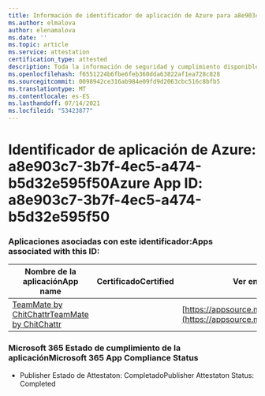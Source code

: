 ```yaml
---
title: Información de identificador de aplicación de Azure para a8e903c7-3b7f-4ec5-a474-b5d32e595f50
ms.author: elmalova
author: elenamalova
ms.date: ''
ms.topic: article
ms.service: attestation
certification_type: attested
description: Toda la información de seguridad y cumplimiento disponible para a8e903c7-3b7f-4ec5-a474-b5d32e595f50.
ms.openlocfilehash: f6551224b6fbe6feb360dda63822af1ea728c828
ms.sourcegitcommit: 0098942ce316ab984e09fd9d2063cbc516c8bfb5
ms.translationtype: MT
ms.contentlocale: es-ES
ms.lasthandoff: 07/14/2021
ms.locfileid: "53423877"
---
```

# <a name="azure-app-id-a8e903c7-3b7f-4ec5-a474-b5d32e595f50"></a><span data-ttu-id="bba8f-103">Identificador de aplicación de Azure: a8e903c7-3b7f-4ec5-a474-b5d32e595f50</span><span class="sxs-lookup"><span data-stu-id="bba8f-103">Azure App ID: a8e903c7-3b7f-4ec5-a474-b5d32e595f50</span></span>


### <a name="apps-associated-with-this-id"></a><span data-ttu-id="bba8f-104">Aplicaciones asociadas con este identificador:</span><span class="sxs-lookup"><span data-stu-id="bba8f-104">Apps associated with this ID:</span></span>
| <span data-ttu-id="bba8f-105">**Nombre de la aplicación**</span><span class="sxs-lookup"><span data-stu-id="bba8f-105">**App name**</span></span> | <span data-ttu-id="bba8f-106">**Certificado**</span><span class="sxs-lookup"><span data-stu-id="bba8f-106">**Certified**</span></span> | <span data-ttu-id="bba8f-107">**Ver en AppSource**</span><span class="sxs-lookup"><span data-stu-id="bba8f-107">**View in AppSource**</span></span> |
|-|-|-|
| [<span data-ttu-id="bba8f-108">TeamMate by ChitChattr</span><span class="sxs-lookup"><span data-stu-id="bba8f-108">TeamMate by ChitChattr</span></span>](https://docs.microsoft.com/en-us/microsoft-365-app-certification/forward/WA200002530) |  | [https://appsource.microsoft.com/product/office/WA200002530](https://appsource.microsoft.com/product/office/WA200002530) |

### <a name="microsoft-365-app-compliance-status"></a><span data-ttu-id="bba8f-109">Microsoft 365 Estado de cumplimiento de la aplicación</span><span class="sxs-lookup"><span data-stu-id="bba8f-109">Microsoft 365 App Compliance Status</span></span>
- <span data-ttu-id="bba8f-110">Publisher Estado de Attestaton: Completado</span><span class="sxs-lookup"><span data-stu-id="bba8f-110">Publisher Attestaton Status: Completed</span></span>
